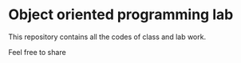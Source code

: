# Object oriented programming lab

This repository contains all the codes of class and lab work.

Feel free to share
